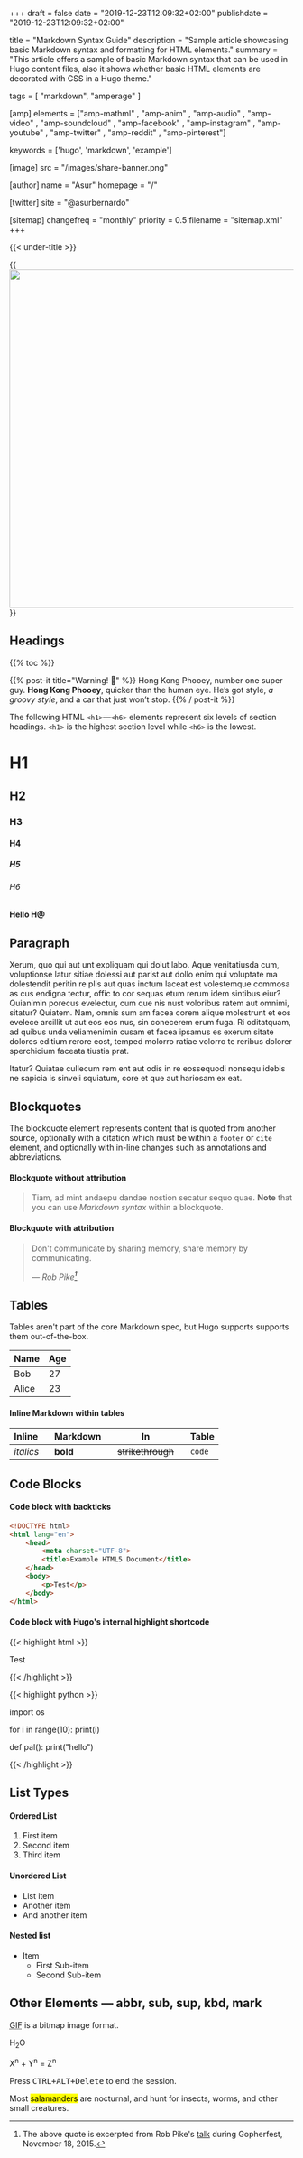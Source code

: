 +++
draft = false
date = "2019-12-23T12:09:32+02:00"
publishdate = "2019-12-23T12:09:32+02:00"

title = "Markdown Syntax Guide"
description = "Sample article showcasing basic Markdown syntax and formatting for HTML elements."
summary = "This article offers a sample of basic Markdown syntax that can be used in Hugo content files, also it shows whether basic HTML elements are decorated with CSS in a Hugo theme."

tags = [
    "markdown",
    "amperage"
]

[amp]
    elements = ["amp-mathml" , "amp-anim" , "amp-audio" , "amp-video" , "amp-soundcloud" , "amp-facebook" , "amp-instagram"  , "amp-youtube" , "amp-twitter" , "amp-reddit" , "amp-pinterest"]

keywords = ['hugo', 'markdown', 'example']

[image]
    src = "/images/share-banner.png"  

[author]
    name = "Asur"
    homepage = "/"

[twitter]
    site = "@asurbernardo"

[sitemap]
    changefreq = "monthly"
    priority = 0.5
    filename = "sitemap.xml"
+++

{{< under-title >}}

<!-- {{<pinterest url="https://www.pinterest.com/pin/99360735500167749/">}} -->


<!-- {{<twitter tweet="885634330868850689">}} -->


<!-- {{< yt video="eQWTLTmr6AE" width="480"
  height="270"  >}} -->

<!-- {{<math>}}
\[f(a) = \frac{1}{2\pi i} \oint\frac{f(z)}{z-a}dz\]
{{</math>}} -->


<!-- {{< ig id="B__33wSF0LE" height="500" width="500" caption="true">}} -->

<!-- {{< iframe sandbox="allow-scripts allow-same-origin" src="https://palashbauri.in" height="500" width="500">}} -->

<!-- {{< fb href="https://www.facebook.com/ParksCanada/posts/1712989015384373" height="500" width="600" locale="bn_IN">}}

{{< fb href="https://www.facebook.com/nasaearth/videos/10155187938052139" type="video" height="500" width="500" locale="bn_IN" >}}

{{< fb "https://www.facebook.com/zuck/posts/10102735452532991?comment_id=1070233703036185" "comment" "100" >}} -->

<!-- {{< adsense slot="123456" >}}


{{< gif
    alt="Amperage GIF demo"
    src="/images/my.gif"
    width="1367"
    height="1112"
    layout="responsive"
    >}}

{{< gif "/images/my.gif" >}} 

![](/images/my.gif)

-->

<!-- ![](https://upload.wikimedia.org/wikipedia/commons/6/6a/Koala-ag1.jpg "Wallpapesr") -->


{{<img src="https://upload.wikimedia.org/wikipedia/commons/6/6a/Koala-ag1.jpg" width="1000" height="600" layout="responsive" caption="koala">}}

<!--


{{< audio src="https://ia801402.us.archive.org/16/items/EDIS-SRP-0197-06/EDIS-SRP-0197-06.mp3" mp3="https://ia801402.us.archive.org/16/items/EDIS-SRP-0197-06/EDIS-SRP-0197-06.mp3" ogg="//sample.ogg.fallback.ogg" loop="true" muted="true" >}}   

{{< audio "https://ia801402.us.archive.org/16/items/EDIS-SRP-0197-06/EDIS-SRP-0197-06.mp3" >}} -->

<!-- {{< video
    src="/images/test.webm"
    poster="/images/koala-cover.jpg"
    width="480"
    height="270"
    layout="responsive"
    controls="true"
    autoplay="true"
    muted="true"
    loop="true"
    source="" >}} -->

         
<!-- {{< soundcloud  playlist="331919427" height="450">}} -->



## Headings

{{% toc %}}


<!-- ![Hello World](/images/share-banner.png "Caption") -->


{{% post-it title="Warning! 🚨" %}}
Hong Kong Phooey, number one super guy. **Hong Kong Phooey**, quicker than the human eye. He’s got style, *a groovy style*, and a car that just won’t stop.
{{% / post-it %}}


The following HTML `<h1>`—`<h6>` elements represent six levels of section headings. `<h1>` is the highest section level while `<h6>` is the lowest.

# H1
## H2
### H3
#### H4
##### H5
###### H6

<h4> Hello H@</h4>

## Paragraph

Xerum, quo qui aut unt expliquam qui dolut labo. Aque venitatiusda cum, voluptionse latur sitiae dolessi aut parist aut dollo enim qui voluptate ma dolestendit peritin re plis aut quas inctum laceat est volestemque commosa as cus endigna tectur, offic to cor sequas etum rerum idem sintibus eiur? Quianimin porecus evelectur, cum que nis nust voloribus ratem aut omnimi, sitatur? Quiatem. Nam, omnis sum am facea corem alique molestrunt et eos evelece arcillit ut aut eos eos nus, sin conecerem erum fuga. Ri oditatquam, ad quibus unda veliamenimin cusam et facea ipsamus es exerum sitate dolores editium rerore eost, temped molorro ratiae volorro te reribus dolorer sperchicium faceata tiustia prat.

Itatur? Quiatae cullecum rem ent aut odis in re eossequodi nonsequ idebis ne sapicia is sinveli squiatum, core et que aut hariosam ex eat.

## Blockquotes

The blockquote element represents content that is quoted from another source, optionally with a citation which must be within a `footer` or `cite` element, and optionally with in-line changes such as annotations and abbreviations.

#### Blockquote without attribution

> Tiam, ad mint andaepu dandae nostion secatur sequo quae.
> **Note** that you can use *Markdown syntax* within a blockquote.

#### Blockquote with attribution

> Don't communicate by sharing memory, share memory by communicating.</p>
> — <cite>Rob Pike[^1]</cite>


[^1]: The above quote is excerpted from Rob Pike's [talk](https://www.youtube.com/watch?v=PAAkCSZUG1c) during Gopherfest, November 18, 2015.

## Tables

Tables aren't part of the core Markdown spec, but Hugo supports supports them out-of-the-box.

   Name | Age
--------|------
    Bob | 27
  Alice | 23

#### Inline Markdown within tables

| Inline&nbsp;&nbsp;&nbsp;     | Markdown&nbsp;&nbsp;&nbsp;  | In&nbsp;&nbsp;&nbsp;                | Table      |
| ---------- | --------- | ----------------- | ---------- |
| *italics*  | **bold**  | ~~strikethrough~~&nbsp;&nbsp;&nbsp; | `code`     |

## Code Blocks

#### Code block with backticks

```html
<!DOCTYPE html>
<html lang="en">
    <head>
        <meta charset="UTF-8">
        <title>Example HTML5 Document</title>
    </head>
    <body>
        <p>Test</p>
    </body>
</html>
```

#### Code block with Hugo's internal highlight shortcode

{{< highlight html >}}
<!DOCTYPE html>
<html lang="en">
    <head>
        <meta charset="UTF-8">
        <title>Example HTML5 Document</title>
    </head>
    <body>
        <p>Test</p>
    </body>
</html>
{{< /highlight >}}

{{< highlight python >}}

import os

for i in range(10):
    print(i)

def pal():
    print("hello")

{{< /highlight >}}




## List Types

#### Ordered List

1. First item
2. Second item
3. Third item

#### Unordered List

* List item
* Another item
* And another item

#### Nested list

* Item
  * First Sub-item
  * Second Sub-item

## Other Elements — abbr, sub, sup, kbd, mark

<abbr title="Graphics Interchange Format">GIF</abbr> is a bitmap image format.

H<sub>2</sub>O

X<sup>n</sup> + Y<sup>n</sup> = Z<sup>n</sup>

Press <kbd><kbd>CTRL</kbd>+<kbd>ALT</kbd>+<kbd>Delete</kbd></kbd> to end the session.

Most <mark>salamanders</mark> are nocturnal, and hunt for insects, worms, and other small creatures.
